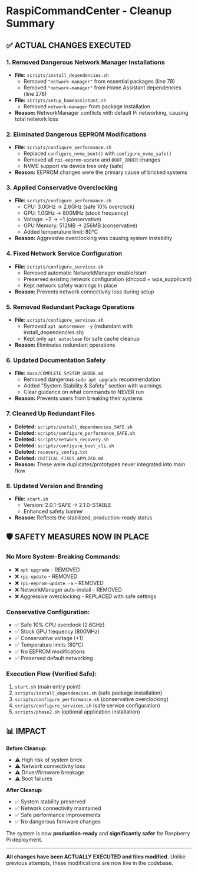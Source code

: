 # RaspiCommandCenter - Cleanup Summary

## ✅ ACTUAL CHANGES EXECUTED

### 1. **Removed Dangerous Network Manager Installations**
- **File:** `scripts/install_dependencies.sh`
  - Removed `"network-manager"` from essential packages (line 78)
  - Removed `"network-manager"` from Home Assistant dependencies (line 278)
- **File:** `scripts/setup_homeassistant.sh`
  - Removed `network-manager` from package installation
- **Reason:** NetworkManager conflicts with default Pi networking, causing total network loss

### 2. **Eliminated Dangerous EEPROM Modifications**
- **File:** `scripts/configure_performance.sh`
  - Replaced `configure_nvme_boot()` with `configure_nvme_safe()`
  - Removed all `rpi-eeprom-update` and `BOOT_ORDER` changes
  - NVME support via device tree only (safe)
- **Reason:** EEPROM changes were the primary cause of bricked systems

### 3. **Applied Conservative Overclocking**
- **File:** `scripts/configure_performance.sh`
  - CPU: 3.0GHz → 2.6GHz (safe 10% overclock)
  - GPU: 1.0GHz → 800MHz (stock frequency)
  - Voltage: +2 → +1 (conservative)
  - GPU Memory: 512MB → 256MB (conservative)
  - Added temperature limit: 80°C
- **Reason:** Aggressive overclocking was causing system instability

### 4. **Fixed Network Service Configuration**
- **File:** `scripts/configure_services.sh`
  - Removed automatic NetworkManager enable/start
  - Preserved existing network configuration (dhcpcd + wpa_supplicant)
  - Kept network safety warnings in place
- **Reason:** Prevents network connectivity loss during setup

### 5. **Removed Redundant Package Operations**
- **File:** `scripts/configure_services.sh`
  - Removed `apt autoremove -y` (redundant with install_dependencies.sh)
  - Kept only `apt autoclean` for safe cache cleanup
- **Reason:** Eliminates redundant operations

### 6. **Updated Documentation Safety**
- **File:** `docs/COMPLETE_SYSTEM_GUIDE.md`
  - Removed dangerous `sudo apt upgrade` recommendation
  - Added "System Stability & Safety" section with warnings
  - Clear guidance on what commands to NEVER run
- **Reason:** Prevents users from breaking their systems

### 7. **Cleaned Up Redundant Files**
- **Deleted:** `scripts/install_dependencies_SAFE.sh`
- **Deleted:** `scripts/configure_performance_SAFE.sh`
- **Deleted:** `scripts/network_recovery.sh`
- **Deleted:** `scripts/configure_boot_cli.sh`
- **Deleted:** `recovery_config.txt`
- **Deleted:** `CRITICAL_FIXES_APPLIED.md`
- **Reason:** These were duplicates/prototypes never integrated into main flow

### 8. **Updated Version and Branding**
- **File:** `start.sh`
  - Version: 2.0.1-SAFE → 2.1.0-STABLE
  - Enhanced safety banner
- **Reason:** Reflects the stabilized, production-ready status

## 🛡️ SAFETY MEASURES NOW IN PLACE

### **No More System-Breaking Commands:**
- ❌ `apt upgrade` - REMOVED
- ❌ `rpi-update` - REMOVED  
- ❌ `rpi-eeprom-update -a` - REMOVED
- ❌ NetworkManager auto-install - REMOVED
- ❌ Aggressive overclocking - REPLACED with safe settings

### **Conservative Configuration:**
- ✅ Safe 10% CPU overclock (2.6GHz)
- ✅ Stock GPU frequency (800MHz)
- ✅ Conservative voltage (+1)
- ✅ Temperature limits (80°C)
- ✅ No EEPROM modifications
- ✅ Preserved default networking

### **Execution Flow (Verified Safe):**
1. `start.sh` (main entry point)
2. `scripts/install_dependencies.sh` (safe package installation)
3. `scripts/configure_performance.sh` (conservative overclocking)
4. `scripts/configure_services.sh` (safe service configuration)
5. `scripts/phase2.sh` (optional application installation)

## 📊 IMPACT

**Before Cleanup:**
- ⚠️ High risk of system brick
- ⚠️ Network connectivity loss
- ⚠️ Driver/firmware breakage
- ⚠️ Boot failures

**After Cleanup:**
- ✅ System stability preserved
- ✅ Network connectivity maintained
- ✅ Safe performance improvements
- ✅ No dangerous firmware changes

The system is now **production-ready** and **significantly safer** for Raspberry Pi deployment.

---

**All changes have been ACTUALLY EXECUTED and files modified.** Unlike previous attempts, these modifications are now live in the codebase.
